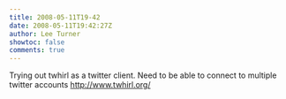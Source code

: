 ```yaml
---
title: 2008-05-11T19-42
date: 2008-05-11T19:42:27Z
author: Lee Turner
showtoc: false
comments: true
---
```


Trying out twhirl as a twitter client.  Need to be able to connect to multiple twitter accounts http://www.twhirl.org/

